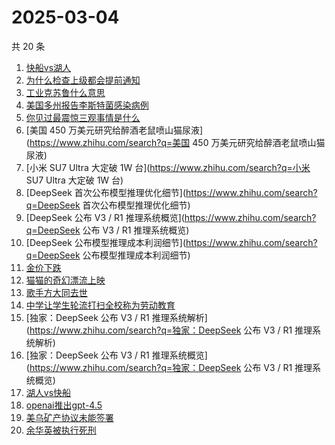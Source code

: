 # 2025-03-04

共 20 条

<!-- BEGIN ZHIHUSEARCH -->
<!-- 最后更新时间 Tue Mar 04 2025 16:12:14 GMT+0800 (China Standard Time) -->
1. [快船vs湖人](https://www.zhihu.com/search?q=快船vs湖人)
1. [为什么检查上级都会提前通知](https://www.zhihu.com/search?q=为什么检查上级都会提前通知)
1. [工业克苏鲁什么意思](https://www.zhihu.com/search?q=工业克苏鲁什么意思)
1. [美国多州报告李斯特菌感染病例](https://www.zhihu.com/search?q=美国多州报告李斯特菌感染病例)
1. [你见过最震惊三观事情是什么](https://www.zhihu.com/search?q=你见过最震惊三观事情是什么)
1. [美国 450 万美元研究给醉酒老鼠喷山猫尿液](https://www.zhihu.com/search?q=美国 450 万美元研究给醉酒老鼠喷山猫尿液)
1. [小米 SU7 Ultra 大定破 1W 台](https://www.zhihu.com/search?q=小米 SU7 Ultra 大定破 1W 台)
1. [DeepSeek 首次公布模型推理优化细节](https://www.zhihu.com/search?q=DeepSeek 首次公布模型推理优化细节)
1. [DeepSeek 公布 V3 / R1 推理系统概览](https://www.zhihu.com/search?q=DeepSeek 公布 V3 / R1 推理系统概览)
1. [DeepSeek 公布模型推理成本利润细节](https://www.zhihu.com/search?q=DeepSeek 公布模型推理成本利润细节)
1. [金价下跌](https://www.zhihu.com/search?q=金价下跌)
1. [猫猫的奇幻漂流上映](https://www.zhihu.com/search?q=猫猫的奇幻漂流上映)
1. [歌手方大同去世](https://www.zhihu.com/search?q=歌手方大同去世)
1. [中学让学生轮流打扫全校称为劳动教育](https://www.zhihu.com/search?q=中学让学生轮流打扫全校称为劳动教育)
1. [独家：DeepSeek 公布 V3 / R1 推理系统解析](https://www.zhihu.com/search?q=独家：DeepSeek 公布 V3 / R1 推理系统解析)
1. [独家：DeepSeek 公布 V3 / R1 推理系统概览](https://www.zhihu.com/search?q=独家：DeepSeek 公布 V3 / R1 推理系统概览)
1. [湖人vs快船](https://www.zhihu.com/search?q=湖人vs快船)
1. [openai推出gpt-4.5](https://www.zhihu.com/search?q=openai推出gpt-4.5)
1. [美乌矿产协议未能签署](https://www.zhihu.com/search?q=美乌矿产协议未能签署)
1. [余华英被执行死刑](https://www.zhihu.com/search?q=余华英被执行死刑)
<!-- END ZHIHUSEARCH -->
